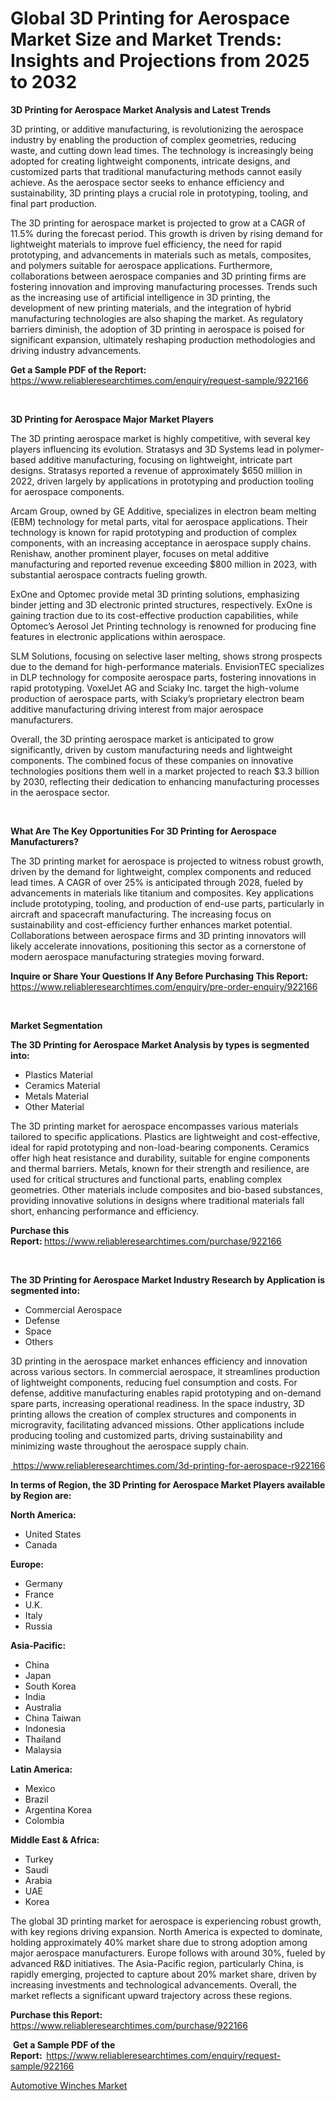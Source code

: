 <p><h1>Global 3D Printing for Aerospace Market Size and Market Trends: Insights and Projections from 2025 to 2032</h1></p><p><strong>3D Printing for Aerospace Market Analysis and Latest Trends</strong></p>
<p><p>3D printing, or additive manufacturing, is revolutionizing the aerospace industry by enabling the production of complex geometries, reducing waste, and cutting down lead times. The technology is increasingly being adopted for creating lightweight components, intricate designs, and customized parts that traditional manufacturing methods cannot easily achieve. As the aerospace sector seeks to enhance efficiency and sustainability, 3D printing plays a crucial role in prototyping, tooling, and final part production.</p><p>The 3D printing for aerospace market is projected to grow at a CAGR of 11.5% during the forecast period. This growth is driven by rising demand for lightweight materials to improve fuel efficiency, the need for rapid prototyping, and advancements in materials such as metals, composites, and polymers suitable for aerospace applications. Furthermore, collaborations between aerospace companies and 3D printing firms are fostering innovation and improving manufacturing processes. Trends such as the increasing use of artificial intelligence in 3D printing, the development of new printing materials, and the integration of hybrid manufacturing technologies are also shaping the market. As regulatory barriers diminish, the adoption of 3D printing in aerospace is poised for significant expansion, ultimately reshaping production methodologies and driving industry advancements.</p></p>
<p><strong>Get a Sample PDF of the Report:&nbsp;</strong> <a href="https://www.reliableresearchtimes.com/enquiry/request-sample/922166?utm_campaign=2644&utm_medium=2&utm_source=Github&utm_content=ia&utm_term=07032025&utm_id=3d-printing-for-aerospace">https://www.reliableresearchtimes.com/enquiry/request-sample/922166</a></p>
<p>&nbsp;</p>
<p><strong>3D Printing for Aerospace Major Market Players</strong></p>
<p><p>The 3D printing aerospace market is highly competitive, with several key players influencing its evolution. Stratasys and 3D Systems lead in polymer-based additive manufacturing, focusing on lightweight, intricate part designs. Stratasys reported a revenue of approximately $650 million in 2022, driven largely by applications in prototyping and production tooling for aerospace components.</p><p>Arcam Group, owned by GE Additive, specializes in electron beam melting (EBM) technology for metal parts, vital for aerospace applications. Their technology is known for rapid prototyping and production of complex components, with an increasing acceptance in aerospace supply chains. Renishaw, another prominent player, focuses on metal additive manufacturing and reported revenue exceeding $800 million in 2023, with substantial aerospace contracts fueling growth.</p><p>ExOne and Optomec provide metal 3D printing solutions, emphasizing binder jetting and 3D electronic printed structures, respectively. ExOne is gaining traction due to its cost-effective production capabilities, while Optomec’s Aerosol Jet Printing technology is renowned for producing fine features in electronic applications within aerospace.</p><p>SLM Solutions, focusing on selective laser melting, shows strong prospects due to the demand for high-performance materials. EnvisionTEC specializes in DLP technology for composite aerospace parts, fostering innovations in rapid prototyping. VoxelJet AG and Sciaky Inc. target the high-volume production of aerospace parts, with Sciaky’s proprietary electron beam additive manufacturing driving interest from major aerospace manufacturers.</p><p>Overall, the 3D printing aerospace market is anticipated to grow significantly, driven by custom manufacturing needs and lightweight components. The combined focus of these companies on innovative technologies positions them well in a market projected to reach $3.3 billion by 2030, reflecting their dedication to enhancing manufacturing processes in the aerospace sector.</p></p>
<p>&nbsp;</p>
<p><strong>What Are The Key Opportunities For 3D Printing for Aerospace Manufacturers?</strong></p>
<p><p>The 3D printing market for aerospace is projected to witness robust growth, driven by the demand for lightweight, complex components and reduced lead times. A CAGR of over 25% is anticipated through 2028, fueled by advancements in materials like titanium and composites. Key applications include prototyping, tooling, and production of end-use parts, particularly in aircraft and spacecraft manufacturing. The increasing focus on sustainability and cost-efficiency further enhances market potential. Collaborations between aerospace firms and 3D printing innovators will likely accelerate innovations, positioning this sector as a cornerstone of modern aerospace manufacturing strategies moving forward.</p></p>
<p><strong>Inquire or Share Your Questions If Any Before Purchasing This Report:</strong> <a href="https://www.reliableresearchtimes.com/enquiry/pre-order-enquiry/922166?utm_campaign=2644&utm_medium=2&utm_source=Github&utm_content=ia&utm_term=07032025&utm_id=3d-printing-for-aerospace">https://www.reliableresearchtimes.com/enquiry/pre-order-enquiry/922166</a></p>
<p>&nbsp;</p>
<p><strong>Market Segmentation</strong></p>
<p><strong>The 3D Printing for Aerospace Market Analysis by types is segmented into:</strong></p>
<p><ul><li>Plastics Material</li><li>Ceramics Material</li><li>Metals Material</li><li>Other Material</li></ul></p>
<p><p>The 3D printing market for aerospace encompasses various materials tailored to specific applications. Plastics are lightweight and cost-effective, ideal for rapid prototyping and non-load-bearing components. Ceramics offer high heat resistance and durability, suitable for engine components and thermal barriers. Metals, known for their strength and resilience, are used for critical structures and functional parts, enabling complex geometries. Other materials include composites and bio-based substances, providing innovative solutions in designs where traditional materials fall short, enhancing performance and efficiency.</p></p>
<p><strong>Purchase this Report:&nbsp;</strong><a href="https://www.reliableresearchtimes.com/purchase/922166?utm_campaign=2644&utm_medium=2&utm_source=Github&utm_content=ia&utm_term=07032025&utm_id=3d-printing-for-aerospace">https://www.reliableresearchtimes.com/purchase/922166</a></p>
<p>&nbsp;</p>
<p><strong>The 3D Printing for Aerospace Market Industry Research by Application is segmented into:</strong></p>
<p><ul><li>Commercial Aerospace</li><li>Defense</li><li>Space</li><li>Others</li></ul></p>
<p><p>3D printing in the aerospace market enhances efficiency and innovation across various sectors. In commercial aerospace, it streamlines production of lightweight components, reducing fuel consumption and costs. For defense, additive manufacturing enables rapid prototyping and on-demand spare parts, increasing operational readiness. In the space industry, 3D printing allows the creation of complex structures and components in microgravity, facilitating advanced missions. Other applications include producing tooling and customized parts, driving sustainability and minimizing waste throughout the aerospace supply chain.</p></p>
<p><a href="https://www.reliableresearchtimes.com/3d-printing-for-aerospace-r922166?utm_campaign=2644&utm_medium=2&utm_source=Github&utm_content=ia&utm_term=07032025&utm_id=3d-printing-for-aerospace">&nbsp;https://www.reliableresearchtimes.com/3d-printing-for-aerospace-r922166</a></p>
<p><strong>In terms of Region, the 3D Printing for Aerospace Market Players available by Region are:</strong></p>
<p>
    <p> <strong> North America: </strong>
        <ul>
            <li>United States</li>
            <li>Canada</li>
        </ul>
        </p> 
    <p> <strong> Europe: </strong>
        <ul>
            <li>Germany</li>
            <li>France</li>
            <li>U.K.</li>
            <li>Italy</li>
            <li>Russia</li>
        </ul>
        </p> 
    <p> <strong> Asia-Pacific: </strong>
        <ul>
            <li>China</li>
            <li>Japan</li>
            <li>South Korea</li>
            <li>India</li>
            <li>Australia</li>
            <li>China Taiwan</li>
            <li>Indonesia</li>
            <li>Thailand</li>
            <li>Malaysia</li>
        </ul>
        </p> 
    <p> <strong> Latin America: </strong>
        <ul>
            <li>Mexico</li>
            <li>Brazil</li>
            <li>Argentina Korea</li>
            <li>Colombia</li>
        </ul>
        </p> 
    <p> <strong> Middle East & Africa: </strong>
        <ul>
            <li>Turkey</li>
            <li>Saudi</li>
            <li>Arabia</li>
            <li>UAE</li>
            <li>Korea</li>
        </ul>
    </p>
    </p>
<p><p>The global 3D printing market for aerospace is experiencing robust growth, with key regions driving expansion. North America is expected to dominate, holding approximately 40% market share due to strong adoption among major aerospace manufacturers. Europe follows with around 30%, fueled by advanced R&D initiatives. The Asia-Pacific region, particularly China, is rapidly emerging, projected to capture about 20% market share, driven by increasing investments and technological advancements. Overall, the market reflects a significant upward trajectory across these regions.</p></p>
<p><strong>Purchase this Report: </strong><a href="https://www.reliableresearchtimes.com/purchase/922166?utm_campaign=2644&utm_medium=2&utm_source=Github&utm_content=ia&utm_term=07032025&utm_id=3d-printing-for-aerospace">https://www.reliableresearchtimes.com/purchase/922166</a></p>
<p>&nbsp;<strong>Get a Sample PDF of the Report:&nbsp;&nbsp;</strong><a href="https://www.reliableresearchtimes.com/enquiry/request-sample/922166?utm_campaign=2644&utm_medium=2&utm_source=Github&utm_content=ia&utm_term=07032025&utm_id=3d-printing-for-aerospace">https://www.reliableresearchtimes.com/enquiry/request-sample/922166</a></p>
<p><strong></strong></p>
<p><p><a href="https://github.com/snaikraso/Market-Research-Report-List-1/blob/main/automotive-winches-market.md?utm_campaign=2644&utm_medium=2&utm_source=Github&utm_content=ia&utm_term=07032025&utm_id=3d-printing-for-aerospace">Automotive Winches Market</a></p></p>